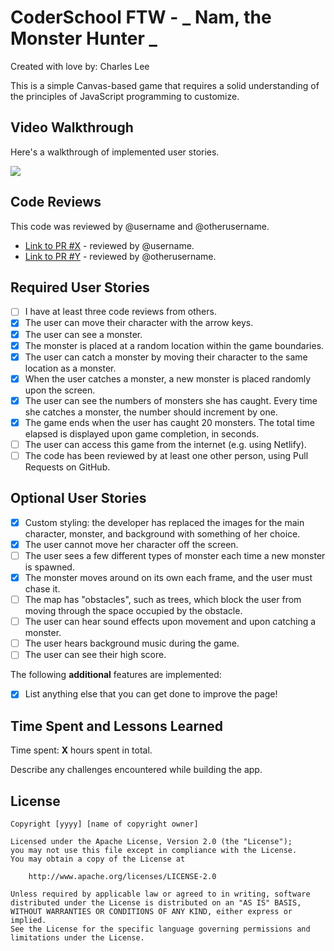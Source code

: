 # CoderSchool FTW - _ Nam, the Monster Hunter _

Created with love by: Charles Lee

This is a simple Canvas-based game that requires a solid understanding of the principles of JavaScript programming to customize.

## Video Walkthrough

Here's a walkthrough of implemented user stories.

![](http://g.recordit.co/cURdPMSHT2.gif)

## Code Reviews

This code was reviewed by @username and @otherusername.

- [Link to PR #X](#) - reviewed by @username.
- [Link to PR #Y](#) - reviewed by @otherusername.

## Required User Stories

- [ ] I have at least three code reviews from others.
- [x] The user can move their character with the arrow keys.
- [x] The user can see a monster.
- [x] The monster is placed at a random location within the game boundaries.
- [x] The user can catch a monster by moving their character to the same location as a monster.
- [x] When the user catches a monster, a new monster is placed randomly upon the screen.
- [x] The user can see the numbers of monsters she has caught. Every time she catches a monster, the number should increment by one.
- [x] The game ends when the user has caught 20 monsters. The total time elapsed is displayed upon game completion, in seconds.
- [ ] The user can access this game from the internet (e.g. using Netlify).
- [ ] The code has been reviewed by at least one other person, using Pull Requests on GitHub.

## Optional User Stories

- [x] Custom styling: the developer has replaced the images for the main character, monster, and background with something of her choice.
- [x] The user cannot move her character off the screen.
- [ ] The user sees a few different types of monster each time a new monster is spawned.
- [x] The monster moves around on its own each frame, and the user must chase it.
- [ ] The map has "obstacles", such as trees, which block the user from moving through the space occupied by the obstacle.
- [ ] The user can hear sound effects upon movement and upon catching a monster.
- [ ] The user hears background music during the game.
- [ ] The user can see their high score.

The following **additional** features are implemented:

- [x] List anything else that you can get done to improve the page!

## Time Spent and Lessons Learned

Time spent: **X** hours spent in total.

Describe any challenges encountered while building the app.

## License

    Copyright [yyyy] [name of copyright owner]

    Licensed under the Apache License, Version 2.0 (the "License");
    you may not use this file except in compliance with the License.
    You may obtain a copy of the License at

        http://www.apache.org/licenses/LICENSE-2.0

    Unless required by applicable law or agreed to in writing, software
    distributed under the License is distributed on an "AS IS" BASIS,
    WITHOUT WARRANTIES OR CONDITIONS OF ANY KIND, either express or implied.
    See the License for the specific language governing permissions and
    limitations under the License.

